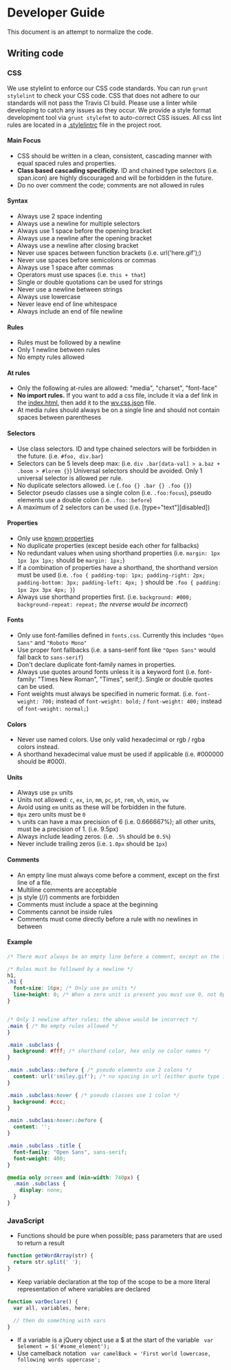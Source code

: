 # Developer Guide

This document is an attempt to normalize the code.

## Writing code

### CSS

We use stylelint to enforce our CSS code standards. You can run `grunt stylelint` to check your CSS code. CSS that does not adhere to our standards will not pass the Travis CI build. Please use a linter while developing to catch any issues as they occur. We provide a style format development tool via `grunt stylefmt` to auto-correct CSS issues. All css lint rules are located in a [.stylelintrc](https://github.com/nasa-gibs/worldview/blob/development/.stylelintrc) file in the project root.

#### Main Focus
* CSS should be written in a clean, consistent, cascading manner with equal spaced rules and properties.
* **Class based cascading specificity.** ID and chained type selectors (i.e. span.icon) are highly discouraged and will be forbidden in the future.
* Do no over comment the code; comments are not allowed in rules

#### Syntax
* Always use 2 space indenting
* Always use a newline for multiple selectors
* Always use 1 space before the opening bracket
* Always use a newline after the opening bracket
* Always use a newline after closing bracket
* Never use spaces between function brackets (i.e. url('here.gif');)
* Never use spaces before semicolons or commas
* Always use 1 space after commas
* Operators must use spaces (i.e. `this + that`)
* Single or double quotations can be used for strings
* Never use a newline between strings
* Always use lowercase
* Never leave end of line whitespace
* Always include an end of file newline

#### Rules
* Rules must be followed by a newline
* Only 1 newline between rules
* No empty rules allowed

#### At rules
* Only the following at-rules are allowed: "media", "charset", "font-face"
* **No import rules.** If you want to add a css file, include it via a def link in the [index.html](https://github.com/nasa-gibs/worldview/blob/development/web/index.html), then add it to the [wv.css.json](https://github.com/nasa-gibs/worldview/blob/master/deploy/wv.css.json) file.
* At media rules should always be on a single line and should not contain spaces between parentheses

#### Selectors
* Use class selectors. ID and type chained selectors will be forbidden in the future. (i.e. `#foo, div.bar`)
* Selectors can be 5 levels deep max: (i.e. `div .bar[data-val] > a.baz + .boom > #lorem {}`)
  Universal selectors should be avoided. Only 1 universal selector is allowed per rule.
* No duplicate selectors allowed. i.e (`.foo {} .bar {} .foo {}`)
* Selector pseudo classes use a single colon (i.e. `.foo:focus`), pseudo elements use a double colon (i.e. `.foo::before`)
* A maximum of 2 selectors can be used (i.e. [type="text"][disabled])

#### Properties
* Only use [known properties](https://github.com/betit/known-css-properties#source)
* No duplicate properties (except beside each other for fallbacks)
* No redundant values when using shorthand properties (i.e. `margin: 1px 1px 1px 1px;` should be `margin: 1px;`)
* If a combination of properties have a shorthand, the shorthand version must be used (i.e. `.foo { padding-top: 1px; padding-right: 2px; padding-bottom: 3px; padding-left: 4px; }` should be `.foo { padding: 1px 2px 3px 4px; }`)
* Always use shorthand properties first. (i.e. `background: #000; background-repeat: repeat;` _the reverse would be incorrect_)

#### Fonts
* Only use font-families defined in `fonts.css`. Currently this includes `"Open Sans"` and `"Roboto Mono"`
* Use proper font fallbacks (i.e. a sans-serif font like `"Open Sans"` would fall back to `sans-serif`)
* Don't declare duplicate font-family names in properties.
* Always use quotes around fonts unless it is a keyword font (i.e. font-family: "Times New Roman", "Times", serif;). Single or double quotes can be used.
* Font weights must always be specified in numeric format. (i.e. `font-weight: 700;` instead of `font-weight: bold;` / `font-weight: 400;` instead of `font-weight: normal;`)

#### Colors
* Never use named colors. Use only valid hexadecimal or rgb / rgba colors instead.
* A shorthand hexadecimal value must be used if applicable (i.e. #000000 should be #000).

#### Units
* Always use `px` units
* Units not allowed: `c`, `ex`, `in`, `mm`, `pc`, `pt`, `rem`, `vh`, `vmin`, `vw`
* Avoid using `em` units as these will be forbidden in the future.
* `0px` zero units must be `0`
* `%` units can have a max precision of 6 (i.e. 0.666667%); all other units, must be a precision of 1. (i.e. 9.5px)
* Always include leading zeros. (i.e. `.5%` should be `0.5%`)
* Never include trailing zeros (i.e. `1.0px` should be `1px`)

#### Comments
* An empty line must always come before a comment, except on the first line of a file.
* Multiline comments are acceptable
* js style (//) comments are forbidden
* Comments must include a space at the beginning
* Comments cannot be inside rules
* Comments must come directly before a rule with no newlines in between

#### Example
```css
/* There must always be an empty line before a comment, except on the first line of a file. */

/* Rules must be followed by a newline */
h1,
.h1 {
  font-size: 16px; /* Only use px units */
  line-height: 0; /* When a zero unit is present you must use 0, not 0px */
}


/* Only 1 newline after rules; the above would be incorrect */
.main { /* No empty rules allowed */
}

.main .subclass {
  background: #fff; /* shorthand color, hex only no color names */
}

.main .subclass::before { /* pseudo elements use 2 colons */
  content: url('smiley.gif'); /* no spacing in url (either quote type is fine) */
}

.main .subclass:hover { /* pseudo classes use 1 colon */
  background: #ccc;
}

.main .subclass:hover::before {
  content: '';
}

.main .subclass .title {
  font-family: "Open Sans", sans-serif;
  font-weight: 400;
}

@media only screen and (min-width: 740px) {
  .main .subclass {
    display: none;
  }
}

```

### JavaScript

* Functions should be pure when possible; pass parameters that are used to return a result

```js
function getWordArray(str) {
  return str.split(' ');
}
```
* Keep variable declaration at the top of the scope to be a more literal representation of where variables are declared

```js
function varDeclare() {
  var all, variables, here;

  // then do something with vars
}
```
* If a variable is a jQuery object use a $ at the start of the variable
` var $element = $('#some_element');`
* Use camelback notation
` var camelBack = 'First world lowercase, following words uppercase';`

